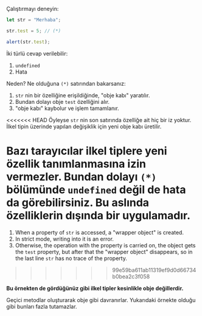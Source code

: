 
Çalıştırmayı deneyin:

```js run
let str = "Merhaba";

str.test = 5; // (*)

alert(str.test); 
```
İki türlü cevap verilebilir:
1. `undefined`
2. Hata

Neden? Ne olduğuna `(*)` satırından bakarsanız:

1. `str` nin bir özelliğine erişildiğinde, "obje kabı" yaratılır.
2. Bundan dolayı obje `test` özelliğini alır.
3. "obje kabı" kaybolur ve işlem tamamlanır.

<<<<<<< HEAD
Öyleyse `str` nin son satırında özelliğe ait hiç bir iz yoktur. İlkel tipin üzerinde yapılan değişiklik için yeni obje kabı üretilir.

Bazı tarayıcılar ilkel tiplere yeni özellik tanımlanmasına izin vermezler. Bundan dolayı `(*)` bölümünde `undefined` değil de hata da görebilirsiniz. Bu aslında özelliklerin dışında bir uygulamadır.
=======
1. When a property of `str` is accessed, a "wrapper object" is created.
2. In strict mode, writing into it is an error.
3. Otherwise, the operation with the property is carried on, the object gets the `test` property, but after that the "wrapper object" disappears, so in the last line `str` has no trace of the property.
>>>>>>> 99e59ba611ab11319ef9d0d66734b0bea2c3f058

**Bu örnekten de gördüğünüz gibi ilkel tipler kesinlikle obje değillerdir.**

Geçici metodlar oluşturarak obje gibi davranırlar. Yukarıdaki örnekte olduğu gibi bunları fazla tutamazlar.

